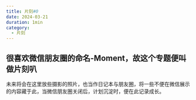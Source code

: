```yaml
---
title: 片刻#0
date: 2024-03-21
duration: 1min
category:
  - 片刻
---
```


## 很喜欢微信朋友圈的命名-Moment，故这个专题便叫做片刻叭
未来将会在这里放些摄影的照片，也当作日记本与朋友圈，将一些不便在微信展示的内容藏于此，当微信朋友圈关闭后，计划沉淀时，便在此记录成长。

